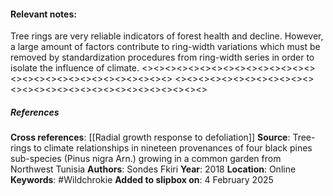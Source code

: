 #### **Relevant notes**:
Tree rings are very reliable indicators of forest health and decline. However, a large amount of factors contribute to ring-width variations which must be removed by standardization procedures from ring-width series in order to isolate the influence of climate.
<><><><><><><><><><><><><><><><><><><><><><><><><><><><><>
<><><><><><><><><><><><><><><><><><><><><><><><><><><><><>
##### References
**Cross references**:
[[Radial growth response to defoliation]]
**Source**: Tree-rings to climate relationships in nineteen provenances of four black pines sub-species (Pinus nigra Arn.) growing in a common garden from Northwest Tunisia
**Authors**: Sondes Fkiri
**Year**: 2018
**Location**: Online
**Keywords**: #Wildchrokie 
**Added to slipbox on**: 4 February 2025